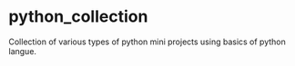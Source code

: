 # python_collection
Collection of various types of python mini projects using basics of python langue.

